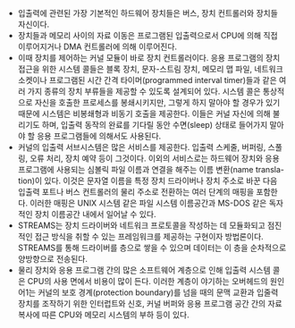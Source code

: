 - 입출력에 관련된 가장 기본적인 하드웨어 장치들은 버스, 장치 컨트롤러와 장치들 자신이다.
- 장치들과 메모리 사이의 자료 이동은 프로그램된 입출력으로서 CPU에 의해 직접 이루어지거나 DMA 컨트롤러에 의해 이루어진다.
- 이때 장치를 제어하는 커널 모듈이 바로 장치 컨트롤러이다. 응용 프로그램의 장치 접근을 위한 시스템 콜들은 블록 장치, 문자-스트림 장치, 메모리 맵 파일, 네트워크소켓이나 프로그램된 시간 간격 타이머(programmed interval timer)들과 같은 여러 가지 종류의 장치 부류들을 제공할 수 있도록 설계되어 있다. 시스템 콜은 통상적으로 자신을 호출한 프로세스를 봉쇄시키지만, 그렇게 하지 말아야 할 경우가 있기 때문에 시스템은 비봉쇄형과 비동기 호출을 제공한다. 이들은 커널 자신에 의해 불리기도 하며, 입출력 동작의 완료를 기다릴 동안 수면(sleep) 상태로 들어가지 말아야 할 응용 프로그램들에 의해서도 사용된다.
- 커널의 입출력 서브시스템은 많은 서비스를 제공한다. 입출력 스케줄, 버퍼링, 스풀링, 오류 처리, 장치 예약 등이 그것이다. 이외의 서비스로는 하드웨어 장치와 응용 프로그램에 사용되는 심볼릭 파일 이름과 연결을 해주는 이름 변환(name transla-tion)이 있다. 이것은 문자열 이름을 특정 장치 드라이버나 장치 주소로 바꾼 다음 입출력 포트나 버스 컨트롤러의 물리 주소로 전환하는 여러 단계의 매핑을 포함한다. 이러한 매핑은 UNIX 시스템 같은 파일 시스템 이름공간과 MS-DOS 같은 독자적인 장치 이름공간 내에서 일어날 수 있다.
- STREAMS는 장치 드라이버와 네트워크 프로토콜을 작성하는 데 모듈화되고 점진적인 접근 방식을 취할 수 있는 프레임워크를 제공하는 구현이자 방법론이다. STREAMS를 통해 드라이버를 층으로 쌓을 수 있으며 데이터는 이 층을 순차적으로 양방향으로 전송된다.
- 물리 장치와 응용 프로그램 간의 많은 소프트웨어 계층으로 인해 입출력 시스템 콜은 CPU의 사용 면에서 비용이 많이 든다. 이러한 계층이 야기하는 오버헤드의 원인 어1는 커널의 보호 경계(protection boundary)를 넘을 때의 문맥 교환과 입줄력 장치를 조작하기 위한 인터럽트와 신호, 커널 버퍼와 응용 프로그램 공간 간의 자료 복사에 따른 CPU와 메모리 시스템의 부하 등이 있다.